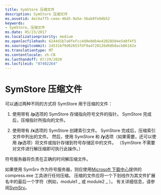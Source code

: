 ```yaml
---
title: SymStore 压缩文件
description: SymStore 压缩文件
ms.assetid: 4ec6a7f5-ceee-46d5-9a5e-36ab9fe9db52
keywords:
- SymStore，压缩文件
ms.date: 05/23/2017
ms.localizationpriority: medium
ms.openlocfilehash: 6244d1b7a0fefcc4d0e0db4e42028504e540f4f5
ms.sourcegitcommit: 1d531bf9d02653fdf9ad728126d68b8acb86182e
ms.translationtype: MT
ms.contentlocale: zh-CN
ms.lasthandoff: 07/29/2020
ms.locfileid: "87402264"
---
```

# <a name="symstore-compressed-files"></a>SymStore 压缩文件

可以通过两种不同的方式将 SymStore 用于压缩的文件：

1. 使用带有 **/p**选项的 SymStore 存储指向符号文件的指针。 SymStore 完成后，压缩指针所指向的文件。

2. 使用带有 **/x**选项的 SymStore 创建索引文件。 SymStore 完成后，压缩索引文件中列出的文件。 然后，使用 SymStore 和 **/y**选项（如果需要，还可以使用 **/p**选项）将文件或指针存储到符号存储区中的文件。 （SymStore 不需要对文件进行解压缩即可执行此操作。）

符号服务器将负责在正确的时间解压缩文件。

如果使用 SymSrv 作为符号服务器，则应使用[Microsoft 下载中心](https://www.microsoft.com/download/details.aspx?displaylang=en&id=17657)提供的 compress.exe 工具进行任何压缩。 压缩的文件应将一个下划线作为其文件扩展名中的最后一个字符（例如，module1 \_ 或 module2 \_ ）。 有关详细信息，请参阅[SymSrv](symsrv.md)。
